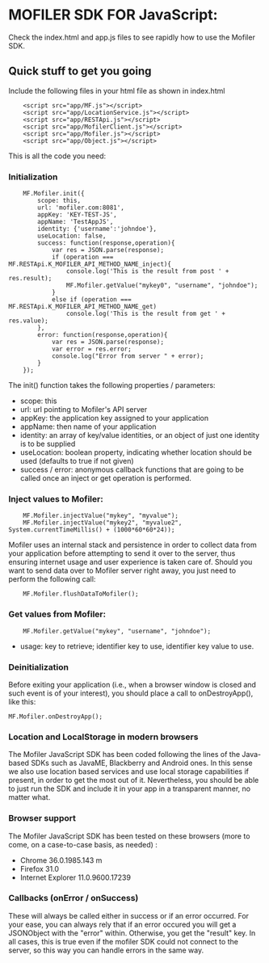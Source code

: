 # MOFILER SDK FOR JavaScript:

Check the index.html and app.js files to see rapidly how to use the Mofiler SDK.


## Quick stuff to get you going

Include the following files in your html file as shown in index.html

        <script src="app/MF.js"></script>
        <script src="app/LocationService.js"></script>
        <script src="app/RESTApi.js"></script>
        <script src="app/MofilerClient.js"></script>
        <script src="app/Mofiler.js"></script>
        <script src="app/Object.js"></script>

This is all the code you need:

### Initialization

        MF.Mofiler.init({
            scope: this,
            url: 'mofiler.com:8081',
            appKey: 'KEY-TEST-JS',
            appName: 'TestAppJS',
            identity: {'username':'johndoe'},
            useLocation: false,
            success: function(response,operation){
                var res = JSON.parse(response);
                if (operation === MF.RESTApi.K_MOFILER_API_METHOD_NAME_inject){
                    console.log('This is the result from post ' + res.result);
                    MF.Mofiler.getValue("mykey0", "username", "johndoe");
                }
                else if (operation === MF.RESTApi.K_MOFILER_API_METHOD_NAME_get)
                    console.log('This is the result from get ' + res.value);
            },
            error: function(response,operation){
                var res = JSON.parse(response);
                var error = res.error;
                console.log("Error from server " + error);
            }
        });

The init() function takes the following properties / parameters:
 - scope: this
 - url: url pointing to Mofiler's API server
 - appKey: the application key assigned to your application
 - appName: then name of your application
 - identity: an array of key/value identities, or an object of just one identity is to be supplied
 - useLocation: boolean property, indicating whether location should be used (defaults to true if not given)
 - success / error: anonymous callback functions that are going to be called once an inject or get operation is performed.


### Inject values to Mofiler:

  		MF.Mofiler.injectValue("mykey", "myvalue");
        MF.Mofiler.injectValue("mykey2", "myvalue2", System.currentTimeMillis() + (1000*60*60*24));

Mofiler uses an internal stack and persistence in order to collect data from your application before attempting to send it over to the server, thus
ensuring internet usage and user experience is taken care of.
Should you want to send data over to Mofiler server right away, you just need to perform the following call:

        MF.Mofiler.flushDataToMofiler();


### Get values from Mofiler:

        MF.Mofiler.getValue("mykey", "username", "johndoe");

- usage: key to retrieve; identifier key to use, identifier key value to use.

### Deinitialization

Before exiting your application (i.e., when a browser window is closed and such event is of your interest), you should place a call to onDestroyApp(), like this:

	MF.Mofiler.onDestroyApp();


### Location and LocalStorage in modern browsers

The Mofiler JavaScript SDK has been coded following the lines of the Java-based SDKs such as JavaME, Blackberry and Android ones.
In this sense we also use location based services and use local storage capabilities if present, in order to get the most out of it. Nevertheless, 
you should be able to just run the SDK and include it in your app in a transparent manner, no matter what.


### Browser support

The Mofiler JavaScript SDK has been tested on these browsers (more to come, on a case-to-case basis, as needed) :
 - Chrome 36.0.1985.143 m
 - Firefox 31.0
 - Internet Explorer 11.0.9600.17239


### Callbacks (onError / onSuccess)

These will always be called either in success or if an error occurred. For your ease, you can always rely that
if an error occured you will get a JSONObject with the "error" within.
Otherwise, you get the "result" key.
In all cases, this is true even if the mofiler SDK could not connect to the server, so this way you can handle errors
in the same way.


